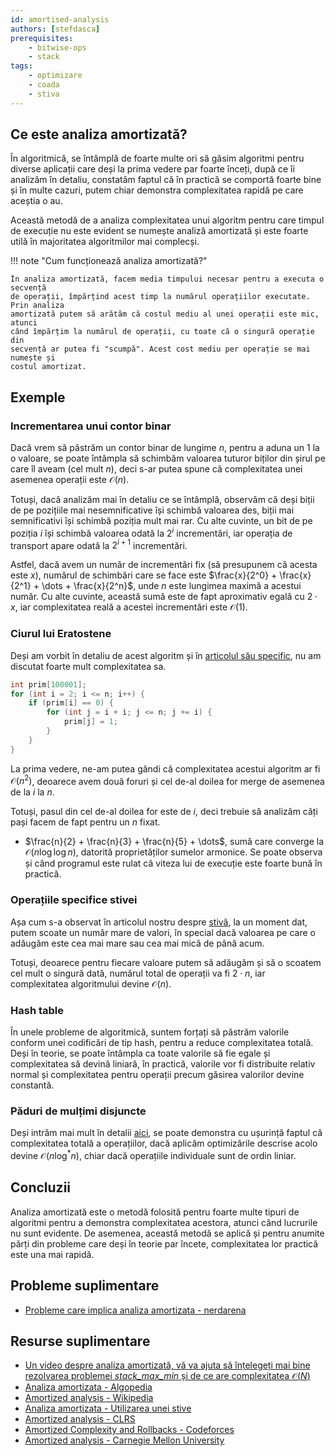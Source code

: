 ```yaml
---
id: amortised-analysis
authors: [stefdasca]
prerequisites:
    - bitwise-ops
    - stack
tags:
    - optimizare
    - coada
    - stiva
---
```


## Ce este analiza amortizată?

În algoritmică, se întâmplă de foarte multe ori să găsim algoritmi pentru
diverse aplicații care deși la prima vedere par foarte înceți, după ce îi
analizăm în detaliu, constatăm faptul că în practică se comportă foarte bine și
în multe cazuri, putem chiar demonstra complexitatea rapidă pe care aceștia o
au.

Această metodă de a analiza complexitatea unui algoritm pentru care timpul de
execuție nu este evident se numește analiză amortizată și este foarte utilă în
majoritatea algoritmilor mai complecși.

!!! note "Cum funcționează analiza amortizată?"

    În analiza amortizată, facem media timpului necesar pentru a executa o secvență
    de operații, împărțind acest timp la numărul operațiilor executate. Prin analiza
    amortizată putem să arătăm că costul mediu al unei operații este mic, atunci
    când împărțim la numărul de operații, cu toate că o singură operație din
    secvență ar putea fi "scumpă". Acest cost mediu per operație se mai numește și
    costul amortizat.

## Exemple

### Incrementarea unui contor binar

Dacă vrem să păstrăm un contor binar de lungime $n$, pentru a aduna un 1 la o
valoare, se poate întâmpla să schimbăm valoarea tuturor biților din șirul pe
care îl aveam (cel mult $n$), deci s-ar putea spune că complexitatea unei
asemenea operații este $\mathcal{O}(n)$.

Totuși, dacă analizăm mai în detaliu ce se întâmplă, observăm că deși biții de
pe pozițiile mai nesemnificative își schimbă valoarea des, biții mai
semnificativi își schimbă poziția mult mai rar. Cu alte cuvinte, un bit de pe
poziția $i$ își schimbă valoarea odată la $2^i$ incrementări, iar operația de
transport apare odată la $2^{i+1}$ incrementări.

Astfel, dacă avem un număr de incrementări fix (să presupunem că acesta este
$x$), numărul de schimbări care se face este $\frac{x}{2^0} + \frac{x}{2^1} +
\dots + \frac{x}{2^n}$, unde $n$ este lungimea maximă a acestui număr. Cu alte
cuvinte, această sumă este de fapt aproximativ egală cu $2 \cdot x$, iar
complexitatea reală a acestei incrementări este $\mathcal{O}(1)$.

### Ciurul lui Eratostene

Deși am vorbit în detaliu de acest algoritm și în [articolul său
specific](../usor/sieve.md), nu am discutat foarte mult
complexitatea sa.

```cpp
int prim[100001];
for (int i = 2; i <= n; i++) {
    if (prim[i] == 0) {
        for (int j = i + i; j <= n; j += i) {
            prim[j] = 1;
        }
    }
}
```

La prima vedere, ne-am putea gândi că complexitatea acestui algoritm ar fi
$\mathcal{O}(n^2)$, deoarece avem două foruri și cel de-al doilea for merge de asemenea de
la $i$ la $n$.

Totuși, pasul din cel de-al doilea for este de $i$, deci trebuie să analizăm
câți pași facem de fapt pentru un $n$ fixat.

- $\frac{n}{2} + \frac{n}{3} + \frac{n}{5} + \dots$, sumă care converge la $\mathcal{O}(n
  \log \log n)$, datorită proprietăților sumelor armonice. Se poate observa și
  când programul este rulat că viteza lui de execuție este foarte bună în
  practică.

### Operațiile specifice stivei

Așa cum s-a observat în articolul nostru despre
[stivă](../usor/sieve.md), la un moment dat, putem scoate un
număr mare de valori, în special dacă valoarea pe care o adăugăm este cea mai
mare sau cea mai mică de până acum.

Totuși, deoarece pentru fiecare valoare putem să adăugăm și să o scoatem cel
mult o singură dată, numărul total de operații va fi $2 \cdot n$, iar
complexitatea algoritmului devine $\mathcal{O}(n)$.

### Hash table

În unele probleme de algoritmică, suntem forțați să păstrăm valorile conform
unei codificări de tip hash, pentru a reduce complexitatea totală. Deși în
teorie, se poate întâmpla ca toate valorile să fie egale și complexitatea să
devină liniară, în practică, valorile vor fi distribuite relativ normal și
complexitatea pentru operații precum găsirea valorilor devine constantă.

### Păduri de mulțimi disjuncte

Deși intrăm mai mult în detalii [aici](./dsu.md), se
poate demonstra cu ușurință faptul că complexitatea totală a operațiilor, dacă
aplicăm optimizările descrise acolo devine $\mathcal{O}(n \log^{*} n)$, chiar dacă
operațiile individuale sunt de ordin liniar.

## Concluzii

Analiza amortizată este o metodă folosită pentru foarte multe tipuri de
algoritmi pentru a demonstra complexitatea acestora, atunci când lucrurile nu
sunt evidente. De asemenea, această metodă se aplică și pentru anumite părți din
probleme care deși în teorie par încete, complexitatea lor practică este una mai
rapidă.

## Probleme suplimentare

- [Probleme care implica analiza amortizata -
  nerdarena](https://www.nerdarena.ro/cauta-probleme?tag_ids=11)

## Resurse suplimentare

- [Un video despre analiza amortizată, vă va ajuta să înțelegeți mai bine
  rezolvarea problemei *stack_max_min* și de ce are complexitatea
  $\mathcal{O}(N)$](https://www.youtube.com/watch?v=T7W5E-5mljc)
- [Analiza amortizata -
  Algopedia](https://www.algopedia.ro/wiki/index.php/Clasa_VII/VIII_lec%C8%9Bia_9_-_18_nov_2014#Analiz%C4%83_amortizat%C4%83)
- [Amortized analysis -
  Wikipedia](https://en.wikipedia.org/wiki/Amortized_analysis)
- [Analiza amortizata - Utilizarea unei
  stive](https://revista.infobits.ro/2021/08/31/analiza-amortizata-utilizarea-unei-stive/)
- [Amortized analysis -
  CLRS](https://ocw.mit.edu/courses/6-046j-design-and-analysis-of-algorithms-spring-2012/83b82d45beb3776da72b7f3e1b3f42df_MIT6_046JS12_lec11.pdf)
- [Amortized Complexity and Rollbacks -
  Codeforces](https://codeforces.com/blog/entry/58528)
- [Amortized analysis - Carnegie Mellon
  University](https://www.cs.cmu.edu/afs/cs/academic/class/15451-s07/www/lecture_notes/lect0206.pdf)
